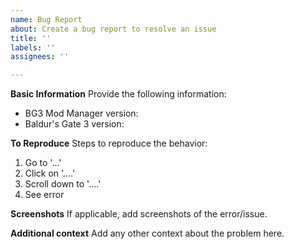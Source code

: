 ```yaml
---
name: Bug Report
about: Create a bug report to resolve an issue
title: ''
labels: ''
assignees: ''

---
```


**Basic Information**
Provide the following information:
- BG3 Mod Manager version: 
- Baldur's Gate 3 version: 

**To Reproduce**
Steps to reproduce the behavior:
1. Go to '...'
2. Click on '....'
3. Scroll down to '....'
4. See error

**Screenshots**
If applicable, add screenshots of the error/issue.

**Additional context**
Add any other context about the problem here.
